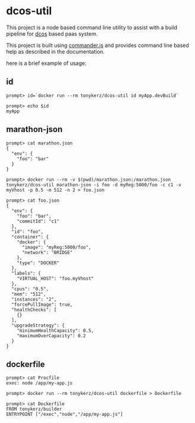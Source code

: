 # dcos-util

This project is a node based command line utility to assist with a build
pipeline for [dcos](http://docs.mesosphere.com/) based paas system.

This project is built using [commander.js](https://github.com/tj/commander.js) and provides command line based help as described in the documentation.

here is a brief example of usage:

## id
```
prompt> id=`docker run --rm tonykerz/dcos-util id myApp.devBuild`
```
```
prompt> echo $id
myApp
```

## marathon-json
```
prompt> cat marathon.json
{
  "env": {
    "foo": "bar"
  }
}
```
```
prompt> docker run --rm -v $(pwd)/marathon.json:/marathon.json tonykerz/dcos-util marathon-json -i foo -d myReg:5000/foo -c c1 -v myVhost -p 0.5 -m 512 -n 2 > foo.json
```
```
prompt> cat foo.json
{
  "env": {
    "foo": "bar",
    "commitId": "c1"
  },
  "id": "foo",
  "container": {
    "docker": {
      "image": "myReg:5000/foo",
      "network": "BRIDGE"
    },
    "type": "DOCKER"
  },
  "labels": {
    "VIRTUAL_HOST": "foo.myVhost"
  },
  "cpus": "0.5",
  "mem": "512",
  "instances": "2",
  "forcePullImage": true,
  "healthChecks": [
    {}
  ],
  "upgradeStrategy": {
    "minimumHealthCapacity": 0.5,
    "maximumOverCapacity": 0.2
  }
}
```

## dockerfile
```
prompt> cat Procfile
exec: node /app/my-app.js
```
```
prompt> docker run --rm tonykerz/dcos-util dockerfile > Dockerfile
```
```
prompt> cat Dockerfile
FROM tonykerz/builder
ENTRYPOINT ["/exec","node","/app/my-app.js"]
```
